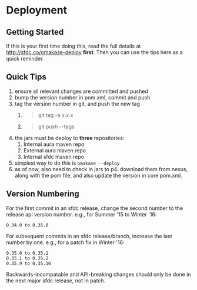 Deployment
==========

Getting Started
---------------
If this is your first time doing this, read the full details at http://sfdc.co/omakase-deploy **first**.
Then you can use the tips here as a quick reminder.


Quick Tips
----------
1. ensure all relevant changes are committed and pushed
2. bump the version number in pom.xml, commit and push
2. tag the version number in git, and push the new tag
    1. > git tag -a x.x.x
    2. > git push --tags <repo>
3. the jars must be deploy to **three** repositories:
    1. Internal aura maven repo
    2. External aura maven repo
    3. Internal sfdc maven repo
4. simplest way to do this is `omakase --deploy`
5. as of now, also need to check in jars to p4. download them from nexus, along with the pom file, and also update the version 
in core pom.xml.

Version Numbering
-----------------
For the first commit in an sfdc release, change the second number to the release api version number.
e.g., for Summer '15 to Winter '16:

    0.34.0 to 0.35.0

For subsequent commits in an sfdc release/branch, increase the last number by one.
e.g., for a patch fix in Winter '16:
    
    0.35.0 to 0.35.1
    0.35.1 to 0.35.2
    0.35.9 to 0.35.10

Backwards-incompatable and API-breaking changes should only be done in the next major sfdc release, not in patch.
